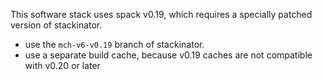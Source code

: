 This software stack uses spack v0.19, which requires a specially patched version of stackinator.

* use the `mch-v6-v0.19` branch of stackinator.
* use a separate build cache, because v0.19 caches are not compatible with v0.20 or later
